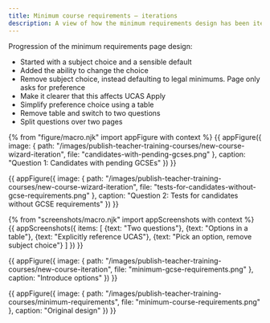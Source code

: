 ```yaml
---
title: Minimum course requirements – iterations
description: A view of how the minimum requirements design has been iterated since December.
---
```

Progression of the minimum requirements page design:

* Started with a subject choice and a sensible default
* Added the ability to change the choice
* Remove subject choice, instead defaulting to legal minimums. Page only asks for preference
* Make it clearer that this affects UCAS Apply
* Simplify preference choice using a table
* Remove table and switch to two questions
* Split questions over two pages

{% from "figure/macro.njk" import appFigure with context %}
{{ appFigure({
  image: {
    path: "/images/publish-teacher-training-courses/new-course-wizard-iteration",
    file: "candidates-with-pending-gcses.png"
  },
  caption: "Question 1: Candidates with pending GCSEs"
}) }}

{{ appFigure({
  image: {
    path: "/images/publish-teacher-training-courses/new-course-wizard-iteration",
    file: "tests-for-candidates-without-gcse-requirements.png"
  },
  caption: "Question 2: Tests for candidates without GCSE requirements"
}) }}

{% from "screenshots/macro.njk" import appScreenshots with context %}
{{ appScreenshots({
  items: [
    {text: "Two questions"},
    {text: "Options in a table"},
    {text: "Explicitly reference UCAS"},
    {text: "Pick an option, remove subject choice"}
  ]
}) }}

{{ appFigure({
  image: {
    path: "/images/publish-teacher-training-courses/new-course-iteration",
    file: "minimum-gcse-requirements.png"
  },
  caption: "Introduce options"
}) }}

{{ appFigure({
  image: {
    path: "/images/publish-teacher-training-courses/minimum-requirements",
    file: "minimum-course-requirements.png"
  },
  caption: "Original design"
}) }}

